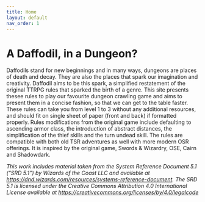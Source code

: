 ```yaml
---
title: Home
layout: default
nav_order: 1
---
```

# A Daffodil, in a Dungeon?
Daffodils stand for new beginnings and in many ways, dungeons are places of death and decay. They are also the places that spark our imagination and creativity. Daffodil aims to be this spark, a simplified restatement of the original TTRPG rules that sparked the birth of a genre. This site presents thesee rules to play our favourite dungeon crawling game and aims to present them in a concise fashion, so that we can get to the table faster. These rules can take you from level 1 to 3 without any additional resources, and should fit on single sheet of paper (front and back) if formatted properly. Rules modifications from the original game include defaulting to ascending armor class, the introduction of abstract distances, the simplification of the thief skills and the turn undead skill. The rules are compatible with both old TSR adventures as well with more modern OSR offerings. It is inspired by the original game, Swords & Wizardry, OSE, Cairn and Shadowdark.

*This work includes material taken from the System Reference Document 5.1 (“SRD 5.1”) by Wizards of the Coast LLC and available at https://dnd.wizards.com/resources/systems-reference-document. The SRD 5.1 is licensed under the Creative Commons Attribution 4.0 International License available at https://creativecommons.org/licenses/by/4.0/legalcode*
